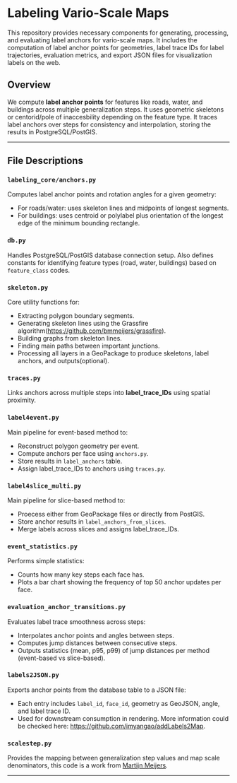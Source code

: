 # Labeling Vario-Scale Maps

This repository provides necessary components for generating, processing, and evaluating label anchors for vario-scale maps. It includes the computation of label anchor points for geometries, label trace IDs for label trajectories, evaluation metrics, and export JSON files for visualization labels on the web.

## Overview

We compute **label anchor points** for features like roads, water, and buildings across multiple generalization steps. It uses geometric skeletons or centorid/pole of inaccesbility depending on the feature type. It traces label anchors over steps for consistency and interpolation, storing the results in PostgreSQL/PostGIS.

---

## File Descriptions

### `labeling_core/anchors.py`

Computes label anchor points and rotation angles for a given geometry:
- For roads/water: uses skeleton lines and midpoints of longest segments.
- For buildings: uses centroid or polylabel plus orientation of the longest edge of the minimum bounding rectangle.

### `db.py`

Handles PostgreSQL/PostGIS database connection setup. Also defines constants for identifying feature types (road, water, buildings) based on `feature_class` codes.

### `skeleton.py`

Core utility functions for:
- Extracting polygon boundary segments.
- Generating skeleton lines using the Grassfire algorithm(https://github.com/bmmeijers/grassfire).
- Building graphs from skeleton lines.
- Finding main paths between important junctions.
- Processing all layers in a GeoPackage to produce skeletons, label anchors, and outputs(optional).

### `traces.py`

Links anchors across multiple steps into **label_trace_IDs** using spatial proximity.

### `label4event.py`

Main pipeline for event-based method to:
- Reconstruct polygon geometry per event.
- Compute anchors per face using `anchors.py`.
- Store results in `label_anchors` table.
- Assign label_trace_IDs to anchors using `traces.py`.

### `label4slice_multi.py`

Main pipeline for slice-based method to:
- Proecess either from GeoPackage files or directly from PostGIS.
- Store anchor results in `label_anchors_from_slices`.
- Merge labels across slices and assigns label_trace_IDs.

### `event_statistics.py`

Performs simple statistics:
- Counts how many key steps each face has.
- Plots a bar chart showing the frequency of top 50 anchor updates per face.

### `evaluation_anchor_transitions.py`

Evaluates label trace smoothness across steps:
- Interpolates anchor points and angles between steps.
- Computes jump distances between consecutive steps.
- Outputs statistics (mean, p95, p99) of jump distances per method (event-based vs slice-based).

### `labels2JSON.py`

Exports anchor points from the database table to a JSON file:
- Each entry includes `label_id`, `face_id`, geometry as GeoJSON, angle, and label trace ID.
- Used for downstream consumption in rendering. More information could be checked here: https://github.com/imyangao/addLabels2Map.

### `scalestep.py`

Provides the mapping between generalization step values and map scale denominators, this code is a work from [Martijn Meijers](https://github.com/bmmeijers).

---
